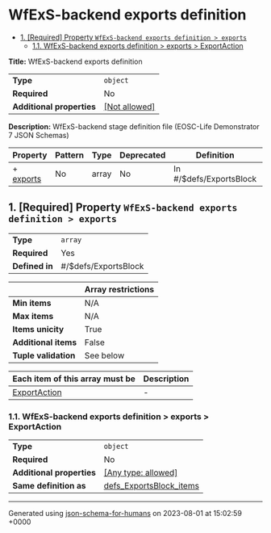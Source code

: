 # WfExS-backend exports definition

- [1. [Required] Property `WfExS-backend exports definition > exports`](#exports)
  - [1.1. WfExS-backend exports definition > exports > ExportAction](#autogenerated_heading_2)

**Title:** WfExS-backend exports definition

|                           |                                                         |
| ------------------------- | ------------------------------------------------------- |
| **Type**                  | `object`                                                |
| **Required**              | No                                                      |
| **Additional properties** | [[Not allowed]](# "Additional Properties not allowed.") |

**Description:** WfExS-backend stage definition file (EOSC-Life Demonstrator 7 JSON Schemas)

| Property               | Pattern | Type  | Deprecated | Definition              | Title/Description |
| ---------------------- | ------- | ----- | ---------- | ----------------------- | ----------------- |
| + [exports](#exports ) | No      | array | No         | In #/$defs/ExportsBlock | -                 |

## <a name="exports"></a>1. [Required] Property `WfExS-backend exports definition > exports`

|                |                      |
| -------------- | -------------------- |
| **Type**       | `array`              |
| **Required**   | Yes                  |
| **Defined in** | #/$defs/ExportsBlock |

|                      | Array restrictions |
| -------------------- | ------------------ |
| **Min items**        | N/A                |
| **Max items**        | N/A                |
| **Items unicity**    | True               |
| **Additional items** | False              |
| **Tuple validation** | See below          |

| Each item of this array must be | Description |
| ------------------------------- | ----------- |
| [ExportAction](#exports_items)  | -           |

### <a name="autogenerated_heading_2"></a>1.1. WfExS-backend exports definition > exports > ExportAction

|                           |                                                                           |
| ------------------------- | ------------------------------------------------------------------------- |
| **Type**                  | `object`                                                                  |
| **Required**              | No                                                                        |
| **Additional properties** | [[Any type: allowed]](# "Additional Properties of any type are allowed.") |
| **Same definition as**    | [defs_ExportsBlock_items](#defs_ExportsBlock_items)                       |

----------------------------------------------------------------------------------------------------------------------------
Generated using [json-schema-for-humans](https://github.com/coveooss/json-schema-for-humans) on 2023-08-01 at 15:02:59 +0000